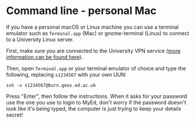 # Command line - personal Mac

If you have a personal macOS or Linux machine you can use a terminal emulator such as `Terminal.app` \(Mac\) or gnome-terminal \(Linux\) to connect to a University Linux server.

First, make sure you are connected to the University VPN service \([more information can be found here](http://www.ed.ac.uk/information-services/computing/desktop-personal/vpn)\).

Then, open `Terminal.app` or your terminal emulator of choice and type the following, replacing `s1234567` with your own UUN:

```text
ssh -x s1234567@burn.geos.ed.ac.uk
```

Press "Enter", then follow the instructions. When it asks for your password use the one you use to login to MyEd, don't worry if the password doesn't look like it's being typed, the computer is just trying to keep your details secret!


